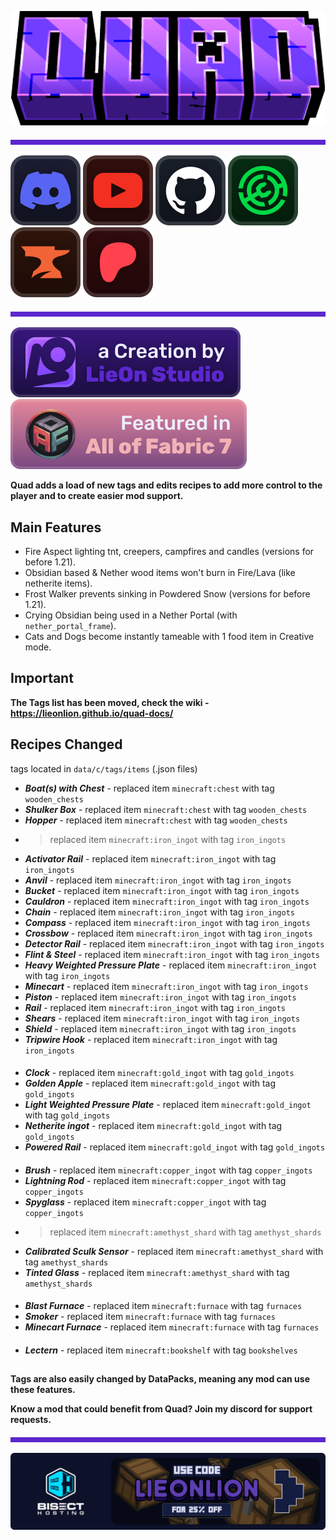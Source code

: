 ![](https://raw.githubusercontent.com/LieOnLion/LieOnLion/main/images/mod-titles/quad.png)

![](https://raw.githubusercontent.com/LieOnLion/LieOnLion/main/images/strip/lol.png)

[![discord](https://raw.githubusercontent.com/LieOnLion/LieOnLion/main/images/badges/buttons/discord.svg)](https://discord.com/invite/sA42pp6cuX)
[![youtube](https://raw.githubusercontent.com/LieOnLion/LieOnLion/main/images/badges/buttons/youtube.svg)](https://www.youtube.com/@lieonlion?sub_confirmation=1)
[![github](https://raw.githubusercontent.com/LieOnLion/LieOnLion/main/images/badges/buttons/github.svg)](https://github.com/LieOnLion/Quad)
[![modrinth](https://raw.githubusercontent.com/LieOnLion/LieOnLion/main/images/badges/buttons/modrinth.svg)](https://modrinth.com/user/LieOnLion)
[![curseforge](https://raw.githubusercontent.com/LieOnLion/LieOnLion/main/images/badges/buttons/curseforge.svg)](https://www.curseforge.com/members/lieonlion)
[![patreon](https://raw.githubusercontent.com/LieOnLion/LieOnLion/main/images/badges/buttons/patreon.svg)](https://www.patreon.com/LieOnLion)

![](https://raw.githubusercontent.com/LieOnLion/LieOnLion/main/images/strip/lol.png)

[![](https://raw.githubusercontent.com/LieOnLion/LieOnLion/main/images/badges/a-creation-by-lieon-studio.svg)](https://modrinth.com/organization/lieonstudios)
[![](https://raw.githubusercontent.com/LieOnLion/LieOnLion/main/images/badges/featured-in-aof7.svg)](https://www.curseforge.com/minecraft/modpacks/all-of-fabric-7)

**Quad adds a load of new tags and edits recipes to add more control to the player and to create easier mod support.**

## Main Features

- Fire Aspect lighting tnt, creepers, campfires and candles (versions for before 1.21).
- Obsidian based & Nether wood items won't burn in Fire/Lava (like netherite items).
- Frost Walker prevents sinking in Powdered Snow (versions for before 1.21).
- Crying Obsidian being used in a Nether Portal (with `nether_portal_frame`).
- Cats and Dogs become instantly tameable with 1 food item in Creative mode.

## Important

**The Tags list has been moved, check the wiki - https://lieonlion.github.io/quad-docs/**

## Recipes Changed

tags located in `data/c/tags/items` (.json files)

- ***Boat(s) with Chest*** - replaced item `minecraft:chest` with tag `wooden_chests`
- ***Shulker Box*** - replaced item `minecraft:chest` with tag `wooden_chests`
- ***Hopper*** - replaced item `minecraft:chest` with tag `wooden_chests`
- > replaced item `minecraft:iron_ingot` with tag `iron_ingots`
- ***Activator Rail*** - replaced item `minecraft:iron_ingot` with tag `iron_ingots`
- ***Anvil*** - replaced item `minecraft:iron_ingot` with tag `iron_ingots`
- ***Bucket*** - replaced item `minecraft:iron_ingot` with tag `iron_ingots`
- ***Cauldron*** - replaced item `minecraft:iron_ingot` with tag `iron_ingots`
- ***Chain*** - replaced item `minecraft:iron_ingot` with tag `iron_ingots`
- ***Compass*** - replaced item `minecraft:iron_ingot` with tag `iron_ingots`
- ***Crossbow*** - replaced item `minecraft:iron_ingot` with tag `iron_ingots`
- ***Detector Rail*** - replaced item `minecraft:iron_ingot` with tag `iron_ingots`
- ***Flint & Steel*** - replaced item `minecraft:iron_ingot` with tag `iron_ingots`
- ***Heavy Weighted Pressure Plate*** - replaced item `minecraft:iron_ingot` with tag `iron_ingots`
- ***Minecart*** - replaced item `minecraft:iron_ingot` with tag `iron_ingots`
- ***Piston*** - replaced item `minecraft:iron_ingot` with tag `iron_ingots`
- ***Rail*** - replaced item `minecraft:iron_ingot` with tag `iron_ingots`
- ***Shears*** - replaced item `minecraft:iron_ingot` with tag `iron_ingots`
- ***Shield*** - replaced item `minecraft:iron_ingot` with tag `iron_ingots`
- ***Tripwire Hook*** - replaced item `minecraft:iron_ingot` with tag `iron_ingots`
####
- ***Clock*** - replaced item `minecraft:gold_ingot` with tag `gold_ingots`
- ***Golden Apple*** - replaced item `minecraft:gold_ingot` with tag `gold_ingots`
- ***Light Weighted Pressure Plate*** - replaced item `minecraft:gold_ingot` with tag `gold_ingots`
- ***Netherite ingot*** - replaced item `minecraft:gold_ingot` with tag `gold_ingots`
- ***Powered Rail*** - replaced item `minecraft:gold_ingot` with tag `gold_ingots`
####
- ***Brush*** - replaced item `minecraft:copper_ingot` with tag `copper_ingots`
- ***Lightning Rod*** - replaced item `minecraft:copper_ingot` with tag `copper_ingots`
- ***Spyglass*** - replaced item `minecraft:copper_ingot` with tag `copper_ingots`
- > replaced item `minecraft:amethyst_shard` with tag `amethyst_shards`
- ***Calibrated Sculk Sensor*** - replaced item `minecraft:amethyst_shard` with tag `amethyst_shards`
- ***Tinted Glass*** - replaced item `minecraft:amethyst_shard` with tag `amethyst_shards`
####
- ***Blast Furnace*** - replaced item `minecraft:furnace` with tag `furnaces`
- ***Smoker*** - replaced item `minecraft:furnace` with tag `furnaces`
- ***Minecart Furnace*** - replaced item `minecraft:furnace` with tag `furnaces`
####
- ***Lectern*** - replaced item `minecraft:bookshelf` with tag `bookshelves`
##

**Tags are also easily changed by DataPacks, meaning any mod can use these features.**

**Know a mod that could benefit from Quad? Join my discord for support requests.**

![](https://raw.githubusercontent.com/LieOnLion/LieOnLion/main/images/strip/lol.png)

[**![](https://raw.githubusercontent.com/LieOnLion/LieOnLion/main/images/banners/bisect-banner-spruce-chest.png)**](https://bisecthosting.com/LieOnLion)